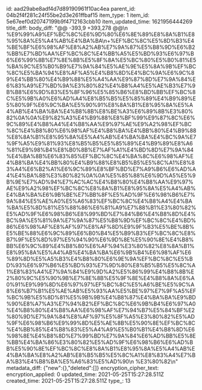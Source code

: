 id: aad29abe8adf4d7d89190961f10ac4ea
parent_id: 04b2f4f281c24f55be2d3e261ffbaf15
item_type: 1
item_id: 5e67eef0d20747199b9f4712163cbb10
item_updated_time: 1621956444269
title_diff: 
body_diff: "@@ -393,9 +393,278 @@\\n %E9%99%A9%EF%BC%8C%E6%9D%80%E6%8E%89%E8%8A%B1%E8%95%8A%E5%A4%AB%E4%BA%BA\\n+%EF%BC%8C%E5%8D%B3%E4%BE%BF%E6%98%AF%E8%A2%AB%E7%9A%87%E5%B8%9D%E6%B2%BB%E7%BD%AA%EF%BC%8C%E4%BB%A5%E5%BD%93%E6%97%B6%E6%99%8B%E7%8E%8B%E5%8F%8A%E5%BC%80%E5%B0%81%E5%BA%9C%E5%B0%B9%E7%9A%84%E5%AE%9E%E5%8A%9B%EF%BC%8C%E5%BA%94%E8%AF%A5%E4%B8%8D%E4%BC%9A%E6%9C%89%E4%BB%80%E4%B9%88%E5%A4%AA%E9%87%8D%E7%9A%84%E6%83%A9%E7%BD%9A%E3%80%82%E4%B8%A4%E5%AE%B3%E7%9B%B8%E6%9D%83%E5%8F%96%E5%85%B6%E8%BD%BB%EF%BC%8C%E5%9B%A0%E6%AD%A4%E8%B5%B5%E5%85%89%E4%B9%89%E5%80%9F%E6%9C%BA%E5%90%91%E8%8A%B1%E8%95%8A%E5%A4%AB%E4%BA%BA%E4%B8%8B%E8%BE%A3%E6%89%8B%E3%80%82%0A%0A%E9%82%A3%E4%B9%88%E8%BF%99%E9%87%8C%E6%9C%89%E4%B8%A4%E4%B8%AA%E9%97%AE%E9%A2%98%EF%BC%8C%E4%B8%80%E6%98%AF%E4%B8%BA%E4%BB%80%E4%B9%88%E8%8A%B1%E8%95%8A%E5%A4%AB%E4%BA%BA%E4%BC%9A%E7%9F%A5%E9%81%93%E8%B5%B5%E5%85%89%E4%B9%89%E8%A6%81%E9%98%B4%E8%B0%8B%E7%AF%A1%E4%BD%8D%E7%9A%84%E4%BA%8B%E6%83%85%EF%BC%8C%E4%BA%8C%E6%98%AF%E4%B8%BA%E4%BB%80%E4%B9%88%E8%B5%B5%E5%8C%A1%E8%83%A4%E6%B2%A1%E6%9C%89%E8%BF%BD%E7%A9%B6%E6%AD%A4%E4%BA%8B%E3%80%82%0A%0A%E5%85%88%E6%9D%A5%E5%9B%9E%E7%AD%94%E7%AC%AC%E4%B8%80%E4%B8%AA%E9%97%AE%E9%A2%98%EF%BC%8C%E8%8A%B1%E8%95%8A%E5%A4%AB%E4%BA%BA%E6%9B%BE%E7%BB%8F%E5%AD%9F%E6%98%B6%E7%9A%84%E5%AE%A0%E5%A6%83%EF%BC%8C%E4%B8%A4%E4%BA%BA%E5%8D%81%E5%88%86%E6%81%A9%E7%88%B1%E3%80%82%E5%AD%9F%E6%98%B6%E8%99%BD%E7%84%B6%E4%B8%8D%E4%BC%9A%E5%81%9A%E7%9A%87%E5%B8%9D%EF%BC%8C%E4%BD%86%E6%98%AF%E8%AF%97%E8%AF%8D%E9%9F%B3%E5%BE%8B%E5%BE%88%E6%9C%89%E6%B0%B4%E5%B9%B3%EF%BC%8C%E8%B7%9F%E5%8D%97%E5%94%90%E6%9D%8E%E5%90%8E%E4%B8%BB%E6%9C%89%E4%B8%80%E6%AF%94%E3%80%82%E8%8A%B1%E8%95%8A%E5%A4%AB%E4%BA%BA%E6%9B%B4%E6%98%AF%E6%89%8D%E5%A5%B3%E4%B8%80%E6%9E%9A%EF%BC%8C%E5%BD%93%E6%97%B6%E5%BD%93%E7%9D%80%E8%B5%B5%E5%8C%A1%E8%83%A4%E7%9A%84%E9%9D%A2%E5%86%99%E4%B8%8B%E2%80%9C%E5%90%9B%E7%8E%8B%E5%9F%8E%E4%B8%8A%E6%A0%91%E9%99%8D%E6%97%97%EF%BC%8C%E5%A6%BE%E5%9C%A8%E6%B7%B1%E5%AE%AB%E5%93%AA%E5%BE%97%E7%9F%A5%EF%BC%9B%E5%8D%81%E5%9B%9B%E4%B8%87%E4%BA%BA%E9%BD%90%E8%A7%A3%E7%94%B2%EF%BC%8C%E6%9B%B4%E6%97%A0%E4%B8%80%E4%B8%AA%E6%98%AF%E7%94%B7%E5%84%BF%E2%80%9D%E7%9A%84%E8%AF%97%E5%8F%A5%E3%80%82%E5%AD%9F%E6%98%B6%E9%99%8D%E5%AE%8B%E5%90%8E%EF%BC%8C%E4%BB%85%E4%B8%83%E5%A4%A9%E5%B0%B1%E4%B8%8D%E6%98%8E%E4%B8%8D%E7%99%BD%E7%9A%84%E6%AD%BB%E5%8E%BB%E4%BA%86%E3%80%82%E5%AD%9F%E6%98%B6%E6%AD%BB%E5%90%8E%EF%BC%8C%E8%8A%B1%E8%95%8A%E5%A4%AB%E4%BA%BA%E8%A2%AB%E8%B5%B5%E5%8C%A1%E8%83%A4%E7%BA%B3%E4%B8%BA%E5%A6%83%E5%AD%90\\n %E3%80%82\\n"
metadata_diff: {"new":{},"deleted":[]}
encryption_cipher_text: 
encryption_applied: 0
updated_time: 2021-05-25T15:27:28.511Z
created_time: 2021-05-25T15:27:28.511Z
type_: 13